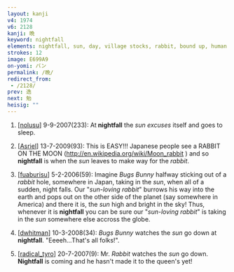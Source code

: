 ```yaml
---
layout: kanji
v4: 1974
v6: 2128
kanji: 晩
keyword: nightfall
elements: nightfall, sun, day, village stocks, rabbit, bound up, human legs
strokes: 12
image: E699A9
on-yomi: バン
permalink: /晩/
redirect_from:
 - /2128/
prev: 逸
next: 勉
heisig: ""
---
```


1) [<a href="http://kanji.koohii.com/profile/nolusu">nolusu</a>] 9-9-2007(233): At<strong> nightfall</strong> the <em>sun excuses</em> itself and goes to sleep.

2) [<a href="http://kanji.koohii.com/profile/Asriel">Asriel</a>] 13-7-2009(93): This is EASY!!! Japanese people see a RABBIT ON THE MOON (<a href="http://en.wikipedia.org/wiki/Moon_rabbit">http://en.wikipedia.org/wiki/Moon_rabbit</a> ) and so<strong> nightfall</strong> is when the <em>sun</em> leaves to make way for the <em>rabbit</em>.

3) [<a href="http://kanji.koohii.com/profile/fuaburisu">fuaburisu</a>] 5-2-2006(59): Imagine <em>Bugs Bunny</em> halfway sticking out of a <em>rabbit</em> hole, somewhere in Japan, taking in the <em>sun</em>, when all of a sudden, night falls. Our &quot;<em>sun-loving rabbit</em>&quot; burrows his way into the earth and pops out on the other side of the planet (say somewhere in America) and there it is, the <em>sun</em> high and bright in the sky! Thus, whenever it is<strong> nightfall</strong> you can be sure our &quot;<em>sun-loving rabbit</em>&quot; is taking in the <em>sun</em> somewhere else accross the globe.

4) [<a href="http://kanji.koohii.com/profile/dwhitman">dwhitman</a>] 10-3-2008(34): <em>Bugs Bunny</em> watches the <em>sun</em> go down at<strong> nightfall</strong>. &quot;Eeeeh...That&#039;s all folks!&quot;.

5) [<a href="http://kanji.koohii.com/profile/radical_tyro">radical_tyro</a>] 20-7-2007(9): Mr. <em>Rabbit</em> watches the <em>sun</em> go down.<strong> Nightfall</strong> is coming and he hasn&#039;t made it to the queen&#039;s yet!

